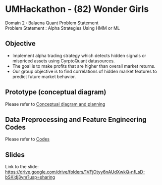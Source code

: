 # UMHackathon - (82) Wonder Girls
Domain 2 : Balaena Quant Problem Statement  
Problem Statement : Alpha Strategies Using HMM or ML

## Objective
* Implement alpha trading strategy which detects hidden signals or mispriced assets using CyrptoQuant datasources.
* The goal is to make profits that are higher than overall market returns.
* Our group objective is to find correlations of hidden market features to predict future market behavior.

## Prototype (conceptual diagram)
Please refer to [Conceptual diagram and planning](https://github.com/faryzafarizal/UMHackathon-Wonder-Girls/blob/c30648358f72951d36c177e970f84e3d2ecb8326/prototype/conceptual_diagram.md)

## Data Preprocessing and Feature Engineering Codes
Please refer to [Codes](https://github.com/faryzafarizal/UMHackathon-Wonder-Girls/tree/a65b163f326b402db3982e3aaa1f49b50a69d17a/codes)

## Slides
Link to the slide: https://drive.google.com/drive/folders/1VFjOtyy6nAUdXwkQ-nfLsD-bSKldj3ym?usp=sharing
